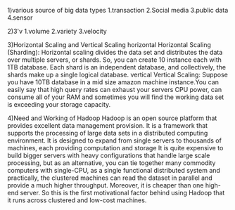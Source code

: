 1)various source of big data
types 
1.transaction
2.Social media
3.public data
4.sensor


2)3'v
1.volume
2.variety
3.velocity


3)Horizontal Scaling and Vertical Scaling
horizontal
Horizontal Scaling (Sharding): Horizontal scaling divides the data set and distributes the data over multiple servers, or shards. So, you can create 10 instance each with 1TB database. Each shard is an independent database, and collectively, the shards make up a single logical database.
vertical
Vertical Scaling: Suppose you have 10TB database in a mid size amazon machine instance.You can easily say that high query rates can exhaust your servers CPU power, can consume all of your RAM and sometimes you will find the working data set is exceeding your storage capacity.


4)Need and Working of Hadoop
Hadoop is an open source platform that provides excellent data management provision. It is a framework that supports the processing of large data sets in a distributed computing environment. It is designed to expand from single servers to thousands of machines, each providing computation and storage
It is quite expensive to build bigger servers with heavy configurations that handle large scale processing, but as an alternative, you can tie together many commodity computers with single-CPU, as a single functional distributed system and practically, the clustered machines can read the dataset in parallel and provide a much higher throughput. Moreover, it is cheaper than one high-end server. So this is the first motivational factor behind using Hadoop that it runs across clustered and low-cost machines.
